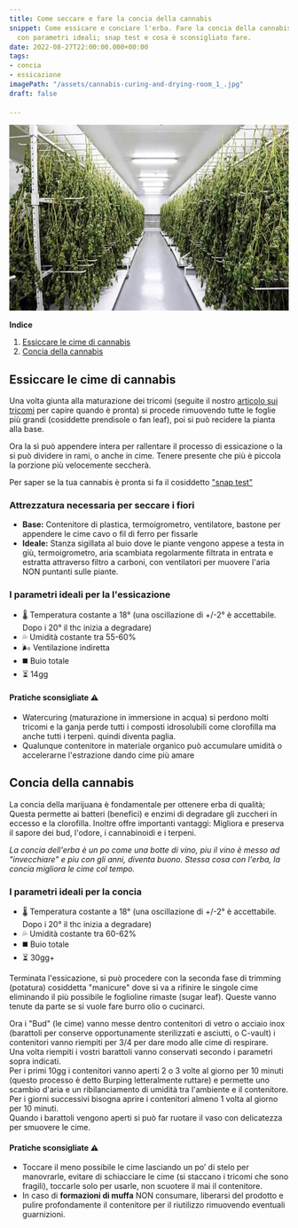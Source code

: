 ```yaml
---
title: Come seccare e fare la concia della cannabis
snippet: Come essicare e conciare l'erba. Fare la concia della cannabis, passo passo
  con parametri ideali; snap test e cosa è sconsigliato fare.
date: 2022-08-27T22:00:00.000+00:00
tags:
- concia
- essicazione
imagePath: "/assets/cannabis-curing-and-drying-room_1_.jpg"
draft: false

---
```

![](/assets/cannabis-curing-and-drying-room_1_.jpg)

**Indice**

1. [Essiccare le cime di cannabis](#essiccare-le-cime-di-cannabis)
2. [Concia della cannabis](#concia-della-cannabis)

## Essiccare le cime di cannabis

Una volta giunta alla maturazione dei tricomi (seguite il nostro [articolo sui tricomi](https://canapacoltivazione.com/posts/quando-raccogliere-la-cannabis-il-giusto-momento/ "Quando raccogliere la cannabis") per capire quando è pronta) si procede rimuovendo tutte le foglie più grandi (cosiddette prendisole o fan leaf), poi si può recidere la pianta alla base.

Ora la sì può appendere intera per rallentare il processo di essicazione o la si può dividere in rami, o anche in cime. Tenere presente che più è piccola la porzione più velocemente seccherà.

Per saper se la tua cannabis è pronta si fa il cosiddetto ["snap test"](https://youtu.be/8Cs1oMYKHI4?t=48)

### Attrezzatura necessaria per seccare i fiori

* **Base:** Contenitore di plastica, termoigrometro, ventilatore, bastone per appendere le cime cavo o fil di ferro per fissarle
* **Ideale:** Stanza sigillata al buio dove le piante vengono appese a testa in giù, termoigrometro, aria scambiata regolarmente filtrata in entrata e estratta attraverso filtro a carboni, con ventilatori per muovere l'aria NON puntanti sulle piante.

### I parametri ideali per la l'essicazione

* 🌡 Temperatura costante a 18° (una oscillazione di +/-2° è accettabile. Dopo i 20° il thc inizia a degradare)
* 💦 Umidità costante tra 55-60%
* 🌬 Ventilazione indiretta
* ◼️ Buio totale
* ⏳ 14gg

#### Pratiche sconsigliate ⚠️

* Watercuring (maturazione in immersione in acqua) si perdono molti tricomi e la ganja perde tutti i composti idrosolubili come clorofilla ma anche tutti i terpeni. quindi diventa paglia.
* Qualunque contenitore in materiale organico può accumulare umidità o accelerarne l'estrazione dando cime più amare

## Concia della cannabis

La concia della marijuana è fondamentale per ottenere erba di qualità; Questa permette ai batteri (benefici) e enzimi di degradare gli zuccheri in eccesso e la clorofilla. Inoltre offre importanti vantaggi: Migliora e preserva il sapore dei bud, l'odore, i cannabinoidi e i terpeni.

_La concia dell'erba è un po come una botte di vino, piu il vino è messo ad "invecchiare" e piu con gli anni, diventa buono. Stessa cosa con l'erba, la concia migliora le cime col tempo._

### I parametri ideali per la concia

* 🌡 Temperatura costante a 18° (una oscillazione di +/-2° è accettabile. Dopo i 20° il thc inizia a degradare)
* 💦 Umidità costante tra 60-62%
* ◼️ Buio totale
* ⏳ 30gg+

Terminata l'essicazione, si può procedere con la seconda fase di trimming (potatura) cosiddetta "manicure" dove si va a rifinire le singole cime eliminando il più possibile le foglioline rimaste (sugar leaf). Queste vanno tenute da parte se si vuole fare burro olio o cucinarci.

Ora i "Bud" (le cime) vanno messe dentro contenitori di vetro o acciaio inox (barattoli per conserve opportunamente sterilizzati e asciutti, o C-vault) i contenitori vanno riempiti per 3/4 per dare modo alle cime di respirare.  
Una volta riempiti i vostri barattoli vanno conservati secondo i parametri sopra indicati.  
Per i primi 10gg i contenitori vanno aperti 2 o 3 volte al giorno per 10 minuti (questo processo è detto Burping letteralmente ruttare) e permette uno scambio d'aria e un ribilanciamento di umidità tra l'ambiente e il contenitore.  
Per i giorni successivi bisogna aprire i contenitori almeno 1 volta al giorno per 10 minuti.  
Quando i barattoli vengono aperti si può far ruotare il vaso con delicatezza per smuovere le cime.

#### Pratiche sconsigliate ⚠️

* Toccare il meno possibile le cime lasciando un po’ di stelo per manovrarle, evitare di schiacciare le cime (si staccano i tricomi che sono fragili), toccarle solo per usarle, non scuotere il mai il contenitore.
* In caso di **formazioni di muffa** NON consumare, liberarsi del prodotto e pulire profondamente il contenitore per il riutilizzo rimuovendo eventuali guarnizioni.